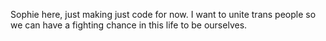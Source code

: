 Sophie here, just making just code for now. I want to unite trans people so we can have a fighting chance in this life to be ourselves.
